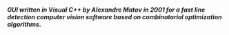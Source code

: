##### GUI written in Visual C++ by Alexandre Matov in 2001 for a fast line detection computer vision software based on combinatorial optimization algorithms.
